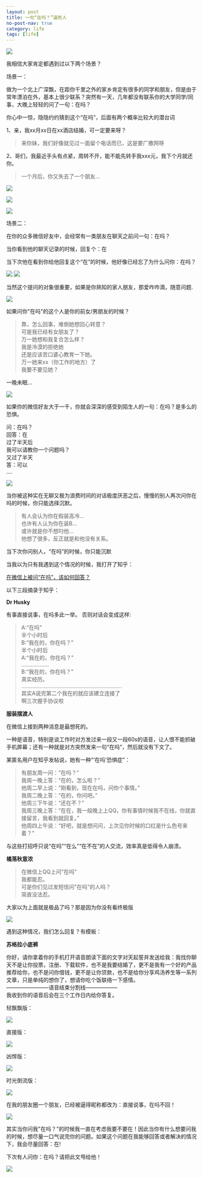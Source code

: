 ```yaml
---
layout: post
title: 一句“在吗？”逼死人
no-post-nav: true
category: life
tags: [life]
---
```


![](http://www.yvantan.com/assets/images/2018/smile/nicai.jpg)

我相信大家肯定都遇到过以下两个场景？

场景一：

做为一个北上广深飘，在距你千里之外的家乡肯定有很多的同学和朋友，但是由于常年漂泊在外，基本上很少联系？突然有一天，几年都没有联系你的大学同学/同事，大晚上轻轻的问了一句：在吗？

你心中一惊，隐隐约约猜到这个“在吗”，后面有两个概率比较大的潜台词

1、亲，我xx月xx日在xx酒店结婚，可一定要来呀？

> 来你妹，我们好像就见过一面留个电话而已，这是要广撒网呀

2、哥们，我最近手头有点紧，周转不开，能不能先转手我xxx元，我下个月就还你。

> 一个月后，你又失去了一个朋友...


![](http://www.yvantan.com/assets/images/2018/smile/jieqian.jpg)

![](http://www.yvantan.com/assets/images/2018/smile/jieqian3.jpg)

![](http://www.yvantan.com/assets/images/2018/smile/jieqian2.jpg)


场景二：

在你的众多微信好友中，会经常有一类朋友在聊天之前问一句：在吗？

当你看到他的聊天记录的时候，回复个：在

当下次他在看到你给他回复这个“在”的时候，他好像已经忘了为什么问你：在吗？

![](http://www.yvantan.com/assets/images/2018/smile/zai7.jpg)
![](http://www.yvantan.com/assets/images/2018/smile/zai3.jpg)


当然这个提问的对象很重要，如果是你熟知的家人朋友，那爱咋咋滴，随意问题.

![](http://www.yvantan.com/assets/images/2018/smile/zai9.png)

如果问你"在吗"的这个人是你的前女/男朋友的时候？


> 靠，怎么回事，难倒她想回心转意？  
> 可是我已经有女朋友了？  
> 万一她想和我复合怎么样？  
> 我是冷漠的拒绝她  
> 还是应该苦口婆心教育一下她。  
> 万一她来xx（你工作的地方）了  
> 我要不要见她？  
 
一晚未眠...

![](http://www.yvantan.com/assets/images/2018/smile/wenen.gif)

如果你的微信好友大于一千，你就会深深的感受到陌生人的一句：在吗？是多么的恐惧。

问：在吗？  
回答：在    
过了半天后     
我可以请教你一个问题吗？      
又过了半天  
答：可以    
....

![](http://www.yvantan.com/assets/images/2018/smile/xiaochuan.jpg)

当你被这种实在无聊又极为浪费时间的对话极度厌恶之后，慢慢的别人再次问你在吗的时候，你只能选择沉默。

> 有人会认为你在假装高冷...  
> 也许有人认为你在装B...  
> 或许就是你不想叼他...  
> 他想了很多，反正就是和他没有关系。  

当下次你问别人，“在吗”的时候，你只能沉默

当我以为只有我遇到这个情况的时候，我打开了知乎：

[在微信上被问“在吗”，该如何回答？](https://www.zhihu.com/question/49356479/answer/389688859)

以下三段摘录于知乎：

**Dr Husky**

有事直接说事，在吗多此一举。
否则对话会变成这样:

> A:“在吗”  
> 半个小时后  
> B:“我在的，你在吗？”  
> 半个小时后  
> A:“我在的，你在吗？”  
> ………………  
> B:“我在的，你在吗？”   
真实经历。  
> …………………………………………………………  
> 其实A说完第二个我在的就应该建立连接了  
> 啊三次握手协议啦 

**服装摆渡人**

在微信上接到两种消息是最想死的。

一种是语音，特别是谈工作时对方发过来一段又一段60s的语音，让人恨不能抓破手机屏幕；还有一种就是对方突然发来一句“在吗”，然后就没有下文了。

某匿名用户在知乎发帖说，她有一种“‘在吗’恐惧症”：

> 有朋友周一问：“在吗？”  
> 我周一晚上答：“在的，怎么啦？”   
> 他周二早上说：“刚看到，现在在吗，问你个事情。”  
> 我周二晚上答：“在的，你问吧。”  
> 他周三下午说：“还在不？”  
> 我周三晚上答：“在在，我一般晚上上QQ，你有事情时候我不在线，你就直接留言，我看到就回复。”  
> 他周四上午说：“好吧，就是想问问，上次见你时候的口红是什么色号来着？”  

与这些打招呼只说“在吗”“在么”“在不在”的人交流，效率真是低得令人崩溃。


**橘落秋意浓**

> 在微信上QQ上问"在吗"  
> 我都能忍。   
> 可是你们见过发短信问"在吗"的人吗？  
> 简直没法忍。  

大家以为上面就是极品了吗？那是因为你没有看终极版

![](http://www.yvantan.com/assets/images/2018/smile/zai.jpg)


遇到这种情况，我们怎么回复？有模板：

**苏格拉小底裤**

你好，请你拿着你的手机打开语音朗读下面的文字对天起誓并发送给我：我找你聊天不是让你投票，注册、下载软件，也不是我要结婚了，更不是我有一个好的产品推荐给你，也不是问你借钱，更不是让你贷款，也不是给你分享鸡汤养生等一系列文章，只是单纯的想你了，想请你吃个饭联络一下感情。  
————————语音结束分割线——————  
我收到你的语音后会在三个工作日内给你答复。 

轻飘飘版：

![](http://www.yvantan.com/assets/images/2018/smile/zai9.jpg)


直接版：

![](http://www.yvantan.com/assets/images/2018/smile/zai5.jpeg)


凶悍版：

![](http://www.yvantan.com/assets/images/2018/smile/zai4.png)


时光倒流版：

![](http://www.yvantan.com/assets/images/2018/smile/gonghao.jpg)


在我的朋友圈一个朋友，已经被逼得昵称都改为：直接说事，在吗不回！

![](http://www.yvantan.com/assets/images/2018/smile/zmbh.png)


其实当你问我"在吗？"的时候我一直在考虑我要不要在！因此当你有什么想要问我的时候，想尽量一口气说完你的问题。如果这个问题在我能够回答或者解决的情况下，我会尽量回答：在!

下次有人问你：在吗？请把此文甩给他！

![](http://www.yvantan.com/assets/images/2018/smile/zai11.jpeg)





